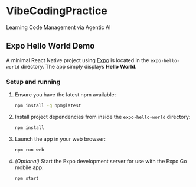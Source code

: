 # VibeCodingPractice
Learning Code Management via Agentic AI

## Expo Hello World Demo

A minimal React Native project using [Expo](https://expo.dev/) is located in the `expo-hello-world` directory. The app simply displays **Hello World**.

### Setup and running
1. Ensure you have the latest npm available:
   ```bash
   npm install -g npm@latest
   ```
2. Install project dependencies from inside the `expo-hello-world` directory:
   ```bash
   npm install
   ```
3. Launch the app in your web browser:
   ```bash
   npm run web
   ```
4. *(Optional)* Start the Expo development server for use with the Expo Go mobile app:
   ```bash
   npm start
   ```
